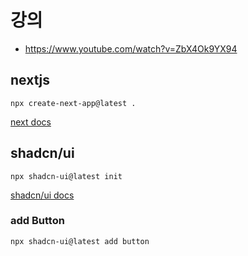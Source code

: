 # 강의
- https://www.youtube.com/watch?v=ZbX4Ok9YX94

## nextjs
```shell
npx create-next-app@latest .
```
[next docs](https://nextjs.org/docs)

## shadcn/ui
```shell
npx shadcn-ui@latest init
```
[shadcn/ui docs](https://ui.shadcn.com/docs)

### add Button
```shell
npx shadcn-ui@latest add button
```